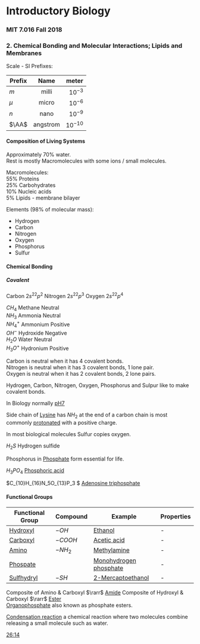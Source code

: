 # Introductory Biology 
### MIT 7.016 Fall 2018
### 2. Chemical Bonding and Molecular Interactions; Lipids and Membranes

Scale - SI Prefixes:  

|Prefix|Name|meter|
|---|:-:|--:|
|$m$|milli|$10^{-3}$|
|$\mu$|micro|$10^{-6}$|
|$n$|nano|$10^{-9}$|
|$\AA$|angstrom|$10^{-10}$|

#### Composition of Living Systems 

Approximately 70% water.  
Rest is mostly Macromolecules with some ions / small molecules.  

Macromolecules:  
55% Proteins  
25% Carbohydrates  
10% Nucleic acids  
5% Lipids - membrane bilayer  

Elements (98% of molecular mass):
- Hydrogen
- Carbon
- Nitrogen
- Oxygen
- Phosphorus
- Sulfur

#### Chemical Bonding

##### Covalent

Carbon $2s^22p^2$
Nitrogen $2s^22p^3$
Oxygen $2s^22p^4$

$CH_4$ Methane Neutral  
$NH_3$ Ammonia Neutral  
$NH_4^+$ Ammonium Positive  
$OH^-$ Hydroxide Negative  
$H_2O$ Water Neutral  
$H_3O^+$ Hydronium Positive  
  

Carbon is neutral when it has 4 covalent bonds.  
Nitrogen is neutral when it has 3 covalent bonds, 1 lone pair.  
Oxygen is neutral when it has 2 covalent bonds, 2 lone pairs.  

Hydrogen, Carbon, Nitrogen, Oxygen, Phosphorus and Sulpur like to make covalent bonds.

In Biology normally [pH7](https://en.wikipedia.org/wiki/PH)

Side chain of [Lysine](https://en.wikipedia.org/wiki/Lysine) has $NH_2$ at the end of a carbon chain is most commonly [protonated](https://en.wikipedia.org/wiki/Protonation) with a positive charge.  

In most biological molecules Sulfur copies oxygen.

$H_2S$ Hydrogen sulfide  

Phosphorus in [Phosphate](https://en.wikipedia.org/wiki/Phosphate) form essential for life.  

$H_3PO_4$ [Phosphoric acid](https://en.wikipedia.org/wiki/Phosphoric_acid)  

$C_{10}H_{16}N_5O_{13}P_3 $ [Adenosine triphosphate](https://en.wikipedia.org/wiki/Adenosine_triphosphate)  

#### Functional Groups

|Functional Group|Compound|Example|Properties|
|---|---|---|---|
|[Hydroxyl](https://en.wikipedia.org/wiki/Hydroxy_group)|$-OH$|[Ethanol](https://en.wikipedia.org/wiki/Ethanol)|-|
|[Carboxyl](https://en.wikipedia.org/wiki/Carboxylic_acid)|$-COOH$|[Acetic acid](https://en.wikipedia.org/wiki/Acetic_acid)|-|
|[Amino](https://en.wikipedia.org/wiki/Carboxylic_acid)|$−NH_2$|[Methylamine](https://en.wikipedia.org/wiki/Methylamine)|-|
|[Phospate](https://en.wikipedia.org/wiki/Phosphate)||[Monohydrogen phosphate](https://en.wikipedia.org/wiki/Monohydrogen_phosphate)|-|  
|[Sulfhydryl](https://en.wikipedia.org/wiki/Thiol)|$−SH$|[2-Mercaptoethanol](https://en.wikipedia.org/wiki/2-Mercaptoethanol)|-|  

Composite of Amino & Carboxyl $\rarr$ [Amide](https://en.wikipedia.org/wiki/Amide_(functional_group))  
Composite of Hydroxyl & Carboxyl $\rarr$ [Ester](https://en.wikipedia.org/wiki/Ester)  
[Organophosphate](https://en.wikipedia.org/wiki/Organophosphate) also known as phosphate esters.  

[Condensation reaction](https://en.wikipedia.org/wiki/Condensation_reaction) a chemical reaction where two molecules combine releasing a small molecule such as water.

[26:14](https://youtu.be/aKTOS0Nrlug?list=PLUl4u3cNGP63LmSVIVzy584-ZbjbJ-Y63&t=1574)







